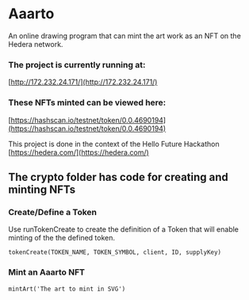 # Aaarto

An online drawing program that can mint the art work as an NFT on the Hedera network. 

### The project is currently running at:

[http://172.232.24.171/](http://172.232.24.171/)

### These NFTs minted can be viewed here:

[https://hashscan.io/testnet/token/0.0.4690194](https://hashscan.io/testnet/token/0.0.4690194)

This project is done in the context of the Hello Future Hackathon [https://hedera.com/](https://hedera.com/)


## The crypto folder has code for creating and minting NFTs

### Create/Define a Token

Use runTokenCreate to create the definition of a Token that will enable minting of the the defined token.

```
tokenCreate(TOKEN_NAME, TOKEN_SYMBOL, client, ID, supplyKey)
```

### Mint an Aaarto NFT
```
mintArt('The art to mint in SVG')
```